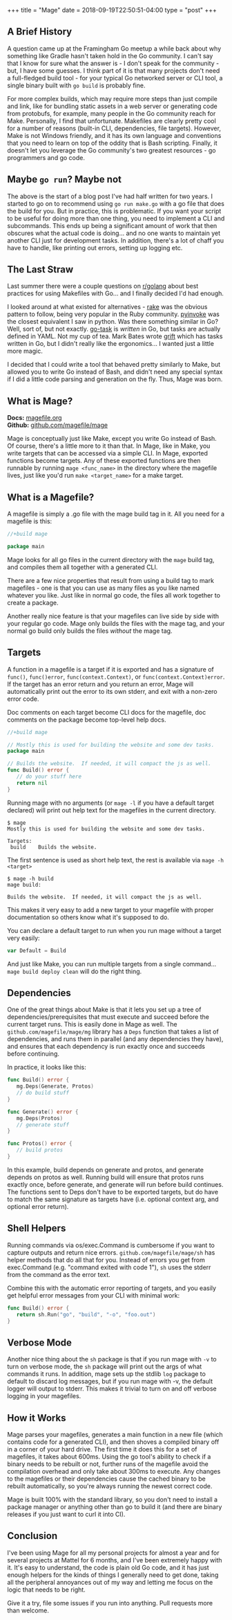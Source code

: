+++
title = "Mage"
date = 2018-09-19T22:50:51-04:00
type = "post"
+++


## A Brief History

A question came up at the Framingham Go meetup a while back about why something
like Gradle hasn't taken hold in the Go community.  I can't say that I know for
sure what the answer is - I don't speak for the community - but, I have some
guesses. I think part of it is that many projects don't need a full-fledged
build tool - for your typical Go networked server or CLI tool, a single binary
built with `go build` is probably fine. 

For more complex builds, which may require more steps than just compile and
link, like for bundling static assets in a web server or generating code from
protobufs, for example, many people in the Go community reach for Make.
Personally, I find that unfortunate.  Makefiles are clearly pretty cool for a
number of reasons (built-in CLI, dependencies, file targets). However, Make is
not Windows friendly, and it has its own language and conventions that you need
to learn on top of the oddity that is Bash scripting.  Finally, it doesn't let
you leverage the Go community's two greatest resources - go programmers and go
code.

## Maybe `go run`?  Maybe not

The above is the start of a blog post I've had half written for two years.  I
started to go on to recommend using `go run make.go` with a go file that does
the build for you.  But in practice, this is problematic.  If you want your
script to be useful for doing more than one thing, you need to implement a CLI
and subcommands.  This ends up being a significant amount of work that then
obscures what the actual code is doing... and no one wants to maintain yet
another CLI just for development tasks.  In addition, there's a lot of chaff you
have to handle, like printing out errors, setting up logging etc.

## The Last Straw

Last summer there were a couple questions on
[r/golang](https://reddit.com/r/golang) about best practices for using Makefiles
with Go... and I finally decided I'd had enough. 

I looked around at what existed for alternatives -
[rake](https://github.com/ruby/rake) was the obvious pattern to follow, being
very popular in the Ruby community. [pyinvoke](http://www.pyinvoke.org/) was the
closest equivalent I saw in python.  Was there something similar in Go?  Well,
sort of, but not exactly.  [go-task](https://github.com/go-task/task) is
*written* in Go, but tasks are actually defined in YAML.  Not my
cup of tea.  Mark Bates wrote [grift](https://github.com/markbates/grift) which
has tasks written in Go, but I didn't really like the ergonomics... I wanted
just a little more magic.

I decided that I could write a tool that behaved pretty similarly to Make, but
allowed you to write Go instead of Bash, and didn't need any special syntax if
I did a little code parsing and generation on the fly.  Thus, Mage was born.

## What is Mage?

**Docs:** [magefile.org](https://magefile.org)<br/>
**Github:** [github.com/magefile/mage](https://github.com/magefile/mage) 

Mage is conceptually just like Make, except you write Go instead of Bash.  Of
course, there's a little more to it than that. In Mage, like in Make, you write
targets that can be accessed via a simple CLI.  In Mage, exported functions
become targets.  Any of these exported functions are then runnable by running
`mage <func_name>` in the directory where the magefile lives, just like you'd run
`make <target_name>` for a make target.

## What is a Magefile?

A magefile is simply a .go file with the mage build tag in it.  All you need for
a magefile is this:

```go
//+build mage

package main
```

Mage looks for all go files in the current directory with the `mage` build tag,
and compiles them all together with a generated CLI.

There are a few nice properties that result from using a build tag to mark
magefiles - one is that you can use as many files as you like named whatever you
like.  Just like in normal go code, the files all work together to create a
package.

Another really nice feature is that your magefiles can live side by side with
your regular go code.  Mage only builds the files with the mage tag, and your
normal go build only builds the files *without* the mage tag.

## Targets

A function in a magefile is a target if it is exported and has a signature of
`func()`, `func()error`, `func(context.Context)`, or
`func(context.Context)error`.  If the target has an error return and you return
an error, Mage will automatically print out the error to its own stderr, and
exit with a non-zero error code.

Doc comments on each target become CLI docs for the magefile, doc comments on
the package become top-level help docs.

```go
//+build mage

// Mostly this is used for building the website and some dev tasks.
package main

// Builds the website.  If needed, it will compact the js as well.
func Build() error {
   // do your stuff here
   return nil
}
```

Running mage with no arguments (or `mage -l` if you have a default target
declared) will print out help text for the magefiles in the current directory.

```plain
$ mage
Mostly this is used for building the website and some dev tasks.

Targets:
 build    Builds the website.
```

The first sentence is used as short help text, the rest is available via `mage
-h <target>`

```plain
$ mage -h build
mage build:

Builds the website.  If needed, it will compact the js as well.
```

This makes it very easy to add a new target to your magefile with proper
documentation so others know what it's supposed to do.

You can declare a default target to run when you run mage without a target very
easily:

```go
var Default = Build
```

And just like Make, you can run multiple targets from a single command... `mage
build deploy clean` will do the right thing.

## Dependencies

One of the great things about Make is that it lets you set up a tree of
dependencies/prerequisites that must execute and succeed before the current
target runs.  This is easily done in Mage as well.  The
`github.com/magefile/mage/mg` library has a `Deps` function that takes a list of
dependencies, and runs them in parallel (and any dependencies they have), and
ensures that each dependency is run exactly once and succeeds before continuing.

In practice, it looks like this:

```go
func Build() error {
   mg.Deps(Generate, Protos)
   // do build stuff
}

func Generate() error {
   mg.Deps(Protos)
   // generate stuff
}

func Protos() error {
   // build protos
}
```

In this example, build depends on generate and protos, and generate depends on
protos as well.  Running build will ensure that protos runs exactly once, before
generate, and generate will run before build continues.  The functions sent to
Deps don't have to be exported targets, but do have to match the same signature
as targets have (i.e. optional context arg, and optional error return).

## Shell Helpers

Running commands via os/exec.Command is cumbersome if you want to capture
outputs and return nice errors.  `github.com/magefile/mage/sh` has helper
methods that do all that for you.  Instead of errors you get from exec.Command
(e.g. "command exited with code 1"), `sh` uses the stderr from the command as
the error text. 

Combine this with the automatic error reporting of targets, and you easily get
helpful error messages from your CLI with minimal work:

```go
func Build() error {
   return sh.Run("go", "build", "-o", "foo.out")
}
```

## Verbose Mode

Another nice thing about the `sh` package is that if you run mage with `-v` to
turn on verbose mode, the `sh` package will print out the args of what commands
it runs.  In addition, mage sets up the stdlib `log` package to default to
discard log messages, but if you run mage with -v, the default logger will
output to stderr. This makes it trivial to turn on and off verbose logging in
your magefiles.

## How it Works

Mage parses your magefiles, generates a main function in a new file (which
contains code for a generated CLI), and then shoves a compiled binary off in a
corner of your hard drive.  The first time it does this for a set of magefiles,
it takes about 600ms.  Using the go tool's ability to check if a binary needs to
be rebuilt or not, further runs of the magefile avoid the compilation overhead
and only take about 300ms to execute.  Any changes to the magefiles or their
dependencies cause the cached binary to be rebuilt automatically, so you're
always running the newest correct code.

Mage is built 100% with the standard library, so you don't need to install a
package manager or anything other than go to build it (and there are binary
releases if you just want to curl it into CI).

## Conclusion

I've been using Mage for all my personal projects for almost a year and for
several projects at Mattel for 6 months, and I've been extremely happy with it.
It's easy to understand, the code is plain old Go code, and it has just enough
helpers for the kinds of things I generally need to get done, taking all the
peripheral annoyances out of my way and letting me focus on the logic that needs
to be right.

Give it a try, file some issues if you run into anything.  Pull requests more
than welcome.